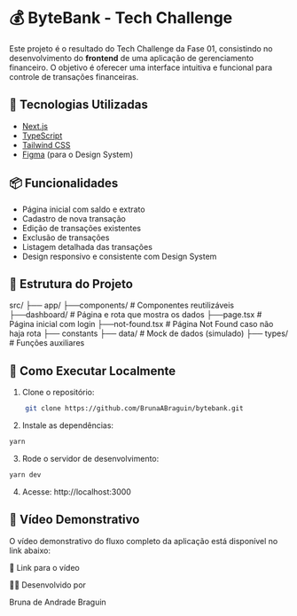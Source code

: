 # 💰 ByteBank - Tech Challenge

Este projeto é o resultado do Tech Challenge da Fase 01, consistindo no desenvolvimento do **frontend** de uma aplicação de gerenciamento financeiro. O objetivo é oferecer uma interface intuitiva e funcional para controle de transações financeiras.

## 🚀 Tecnologias Utilizadas

- [Next.js](https://nextjs.org/)
- [TypeScript](https://www.typescriptlang.org/)
- [Tailwind CSS](https://tailwindcss.com/)
- [Figma](https://www.figma.com/) (para o Design System)

## 📦 Funcionalidades

- Página inicial com saldo e extrato
- Cadastro de nova transação
- Edição de transações existentes
- Exclusão de transações
- Listagem detalhada das transações
- Design responsivo e consistente com Design System

## 📁 Estrutura do Projeto

src/
├── app/
├──components/ # Componentes reutilizáveis
├──dashboard/ # Página e rota que mostra os dados
├──page.tsx # Página inicial com login
├──not-found.tsx # Página Not Found caso não haja rota
├── constants
├── data/ # Mock de dados (simulado)
├── types/ # Funções auxiliares

## 🧪 Como Executar Localmente

1. Clone o repositório:

```bash
    git clone https://github.com/BrunaABraguin/bytebank.git
```

2. Instale as dependências:

```bash
yarn
```

3. Rode o servidor de desenvolvimento:

```bash
yarn dev
```

4. Acesse:
http://localhost:3000


## 🎥 Vídeo Demonstrativo
O vídeo demonstrativo do fluxo completo da aplicação está disponível no link abaixo:

🔗 Link para o vídeo

👩‍💻 Desenvolvido por

Bruna de Andrade Braguin
